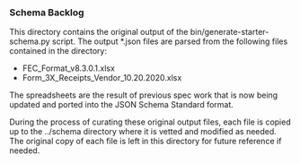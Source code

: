 ### Schema Backlog

This directory contains the original output of the bin/generate-starter-schema.py
script. The output *.json files are parsed from the following files contained
in the directory:

- FEC_Format_v8.3.0.1.xlsx
- Form_3X_Receipts_Vendor_10.20.2020.xlsx

The spreadsheets are the result of previous spec work that is now being updated and
ported into the JSON Schema Standard format.

During the process of curating these original output files, each file is copied
up to the ../schema directory where it is vetted and modified as needed. The
original copy of each file is left in this directory for future reference if needed.